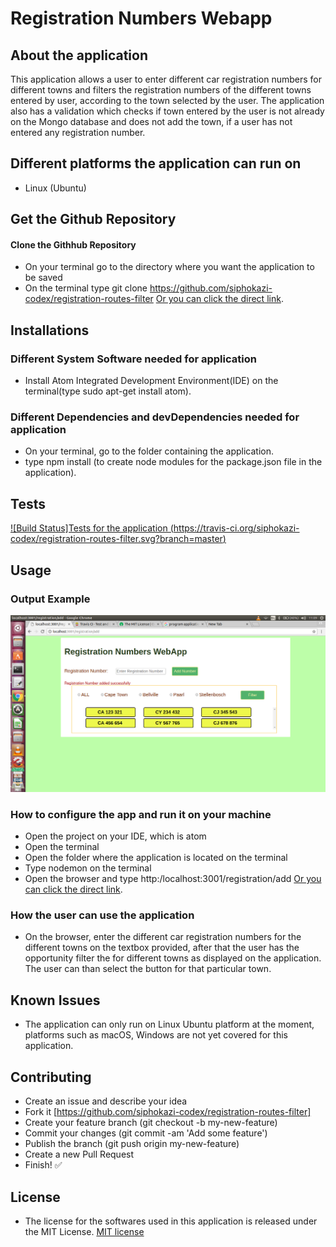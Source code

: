 # Registration Numbers Webapp

## About the application
  This application allows a user to enter different car registration numbers for different towns and filters the registration numbers of the different towns entered by user, according to the town selected by the user. The application also has a validation which checks if town entered by the user is not already on the Mongo database and does not add the town, if a user has not entered any registration number.

## Different platforms the application can run on
  - Linux (Ubuntu)

## Get the Github Repository
#### Clone the Githhub Repository
  - On your terminal go to the directory where you want the application to be saved
  - On the terminal type git clone https://github.com/siphokazi-codex/registration-routes-filter [Or you can click the direct link](https://github.com/siphokazi-codex/registration-routes-filter).

## Installations
### Different System Software needed for application
  - Install Atom Integrated Development Environment(IDE) on the terminal(type sudo apt-get install atom).
### Different Dependencies and devDependencies needed for application
  - On your terminal, go to the folder containing the application.
  - type npm install (to create node modules for the package.json file in the application).

## Tests
[![Build Status]Tests for the application (https://travis-ci.org/siphokazi-codex/registration-routes-filter.svg?branch=master)](https://travis-ci.org/siphokazi-codex/registration-routes-filter)

## Usage
### Output Example
  ![Landing Page](registration.png)

### How to configure the app and run it on your machine
  - Open the project on your IDE, which is atom
  - Open the  terminal
  - Open the folder where the application is located on the terminal
  - Type nodemon on the terminal
  - Open the browser and type http:/localhost:3001/registration/add [Or you can click the direct link](http:/localhost:3001/registration/add).
### How the user can use the application
  - On the browser, enter the different car registration numbers for the different towns on the textbox provided, after that the user has the opportunity filter the for different towns as displayed on the application.  The user can than select the button for that particular town.

## Known Issues
  - The application can only run on Linux Ubuntu platform at the moment, platforms such as macOS, Windows are not yet covered for this application.

## Contributing
  - Create an issue and describe your idea
  - Fork it [https://github.com/siphokazi-codex/registration-routes-filter]
  - Create your feature branch (git checkout -b my-new-feature)
  - Commit your changes (git commit -am 'Add some feature')
  - Publish the branch (git push origin my-new-feature)
  - Create a new Pull Request
  - Finish! :white_check_mark:


## License
  - The license for the softwares used in this application is released under the MIT License. [MIT license](https://opensource.org/licenses/MIT)
